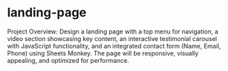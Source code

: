 # landing-page
Project Overview:  Design a landing page with a top menu for navigation, a video section showcasing key content, an interactive testimonial carousel with JavaScript functionality, and an integrated contact form (Name, Email, Phone) using Sheets Monkey. The page will be responsive, visually appealing, and optimized for performance.
